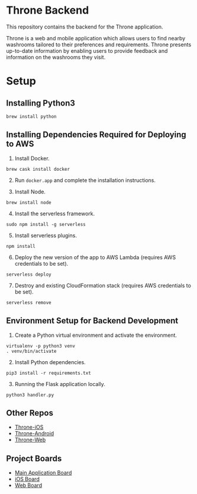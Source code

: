 # Throne Backend
This repository contains the backend for the Throne application.

Throne is a web and mobile application which allows users to find nearby washrooms tailored to their preferences and requirements. Throne presents up-to-date information by enabling users to provide feedback and information on the washrooms they visit.

# Setup

## Installing Python3
```shell
brew install python
```

## Installing Dependencies Required for Deploying to AWS
1. Install Docker.
```shell
brew cask install docker
```
2. Run `docker.app` and complete the installation instructions.

3. Install Node.
```shell
brew install node
```

4. Install the serverless framework.
```shell
sudo npm install -g serverless
```

5. Install serverless plugins.
```shell
npm install
```

6. Deploy the new version of the app to AWS Lambda (requires AWS credentials to be set).
```shell
serverless deploy
```

7. Destroy and existing CloudFormation stack (requires AWS credentials to be set).
```shell
serverless remove
```

## Environment Setup for Backend Development
1. Create a Python virtual environment and activate the environment.
```shell
virtualenv -p python3 venv
. venv/bin/activate
```

2. Install Python dependencies.
```shell
pip3 install -r requirements.txt
```

3. Running the Flask application locally.
```shell
python3 handler.py
```

## Other Repos
* [Throne-iOS](https://github.com/NickJosephson/Throne-iOS)
* [Throne-Android](https://github.com/NickJosephson/Throne-Android)
* [Throne-Web](https://github.com/DiljotSG/Throne-Web)

## Project Boards
* [Main Application Board](https://github.com/DiljotSG/Throne-Backend/projects/1)
* [iOS Board](https://github.com/NickJosephson/Throne-iOS/projects/1)
* [Web Board](https://github.com/DiljotSG/Throne-Web/projects/1)

